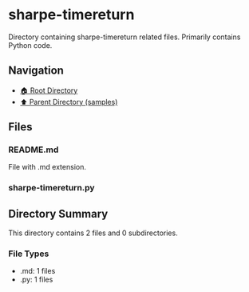 # sharpe-timereturn

Directory containing sharpe-timereturn related files. Primarily contains Python code.

## Navigation

* [🏠 Root Directory](../../README.md)
* [⬆️ Parent Directory (samples)](../README.md)

## Files

### README.md

File with .md extension.

### sharpe-timereturn.py

## Directory Summary

This directory contains 2 files and 0 subdirectories.

### File Types

* .md: 1 files
* .py: 1 files
